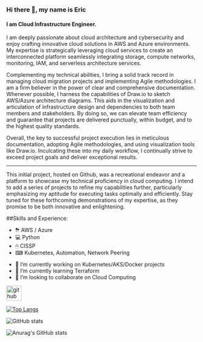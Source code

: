 <!--
**esolace88/esolace88** is a ✨ _special_ ✨ repository because its `README.md` (this file) appears on your GitHub profile.

Here are some ideas to get you started:

- 🔭 I’m currently working on ...
- 🌱 I’m currently learning ...
- 👯 I’m looking to collaborate on ...
- 🤔 I’m looking for help with ...
- 💬 Ask me about ...
- 📫 How to reach me: ...
- 😄 Pronouns: ...
- ⚡ Fun fact: ...
-->

<!--![I am Cloud Computing Engineer.] (<Enter URL of Pic>)-->

### Hi there 👋, my name is Eric
#### I am Cloud Infrastructure Engineer.

I am deeply passionate about cloud architecture and cybersecurity and enjoy crafting innovative cloud solutions in AWS and Azure environments. My expertise is strategically leveraging cloud services to create an interconnected platform seamlessly integrating storage, compute networks, monitoring, IAM, and serverless architecture services. <!--My technical proficiency extends to using Docker and Linux, along with a well-rounded experience in a widespread open-source implementation of the Lightweight Directory Access Protocol (LDAP).-->

Complementing my technical abilities, I bring a solid track record in managing cloud migration projects and implementing Agile methodologies. I am a firm believer in the power of clear and comprehensive documentation. Whenever possible, I harness the capabilities of Draw.io to sketch AWS/Azure architecture diagrams. This aids in the visualization and articulation of infrastructure design and dependencies to both team members and stakeholders. By doing so, we can elevate team efficiency and guarantee that projects are delivered punctually, within budget, and to the highest quality standards.

Overall, the key to successful project execution lies in meticulous documentation, adopting Agile methodologies, and using visualization tools like Draw.io. Inculcating these into my daily workflow, I continually strive to exceed project goals and deliver exceptional results.


-------------

This initial project, hosted on Github, was a recreational endeavor and a platform to showcase my technical proficiency in cloud computing. I intend to add a series of projects to refine my capabilities further, particularly emphasizing my aptitude for executing tasks optimally and efficiently. Stay tuned for these forthcoming demonstrations of my expertise, as they promise to be both innovative and enlightening. 

##Skills and Experience: 
* ⛈ AWS / Azure
* 💻 Python
* 🖱 CISSP
* ⌨ Kubernetes, Automation, Network Peering

- 🔭 I’m currently working on Kubernetes/AKS/Docker projects
- 🌱 I’m currently learning Terraform 
- 👯 I’m looking to collaborate on Cloud Computing 


[<img src='https://cdn.jsdelivr.net/npm/simple-icons@3.0.1/icons/github.svg' alt='github' height='40'>](https://github.com/MoRoble)  

<!--<a href='https://archiveprogram.github.com/'><img src='https://raw.githubusercontent.com/acervenky/animated-github-badges/master/assets/acbadge.gif' width='40' height='40'></a> -->

[![Top Langs](https://github-readme-stats.vercel.app/api/top-langs/?username=esolace88)](https://github.com/anuraghazra/github-readme-stats)

![GitHub stats](https://github-readme-stats.vercel.app/api?username=esolace88&show_icons=true)  


![Anurag's GitHub stats](https://github-readme-stats.vercel.app/api?username=esolace88&theme=darcula&show_icons=true)

